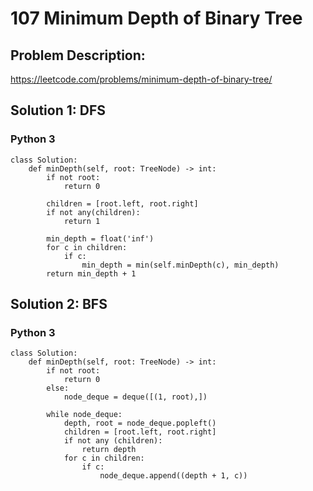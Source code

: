 # 107 Minimum Depth of Binary Tree
## Problem Description:
https://leetcode.com/problems/minimum-depth-of-binary-tree/


## Solution 1: DFS
### Python 3
```
class Solution:
    def minDepth(self, root: TreeNode) -> int:
        if not root:
            return 0
        
        children = [root.left, root.right]
        if not any(children):
            return 1
        
        min_depth = float('inf')
        for c in children:
            if c:
                min_depth = min(self.minDepth(c), min_depth)
        return min_depth + 1
```

## Solution 2: BFS
### Python 3
```
class Solution:
    def minDepth(self, root: TreeNode) -> int:
        if not root:
            return 0
        else:
            node_deque = deque([(1, root),])
            
        while node_deque:
            depth, root = node_deque.popleft()
            children = [root.left, root.right]
            if not any (children):
                return depth
            for c in children:
                if c:
                    node_deque.append((depth + 1, c))
```